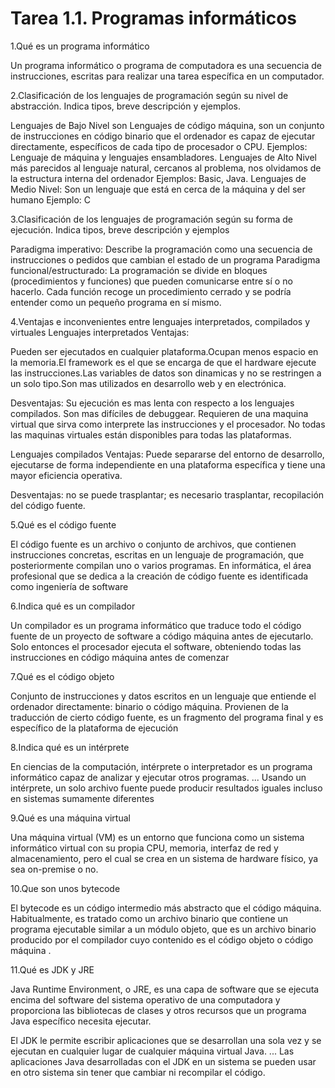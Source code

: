 # Tarea 1.1. Programas informáticos

1.Qué es un programa informático

Un programa informático o programa de computadora es una secuencia de instrucciones, escritas para realizar una tarea específica en un computador.

2.Clasificación de los lenguajes de programación según su nivel de abstracción. Indica tipos, breve descripción y ejemplos.

Lenguajes de Bajo Nivel son Lenguajes de código máquina, son un conjunto de instrucciones en código binario que el ordenador es capaz de ejecutar directamente, específicos de cada tipo de procesador o CPU. Ejemplos: Lenguaje de máquina y lenguajes ensambladores.
Lenguajes de Alto Nivel más parecidos al lenguaje natural, cercanos al problema, nos olvidamos de la estructura interna del ordenador  Ejemplos:  Basic, Java.
Lenguajes de Medio Nivel: Son un lenguaje que está en cerca de la máquina y del ser humano Ejemplo: C

3.Clasificación de los lenguajes de programación según su forma de ejecución. Indica tipos, breve descripción y ejemplos

Paradigma imperativo: Describe la programación como una secuencia de instrucciones o pedidos que cambian el estado de un programa
Paradigma funcional/estructurado: La programación se divide en bloques (procedimientos y funciones) que pueden comunicarse entre sí o no hacerlo. Cada función recoge un procedimiento cerrado y se podría entender como un pequeño programa en sí mismo.

4.Ventajas e inconvenientes entre lenguajes interpretados, compilados y virtuales
Lenguajes interpretados
Ventajas:

Pueden ser ejecutados en cualquier plataforma.Ocupan menos espacio en la memoria.El framework es el que se encarga de que el hardware ejecute las instrucciones.Las variables de datos son dinamicas y no se restringen a un solo tipo.Son mas utilizados en desarrollo web y en electrónica.

Desventajas:
Su ejecución es mas lenta con respecto a los lenguajes compilados. Son mas difíciles de debuggear.
Requieren de una maquina virtual que sirva como interprete las instrucciones y el procesador.
No todas las maquinas virtuales están disponibles para todas las plataformas.

Lenguajes compilados
Ventajas: Puede separarse del entorno de desarrollo, ejecutarse de forma independiente en una plataforma específica y tiene una mayor eficiencia operativa.

Desventajas: no se puede trasplantar; es necesario trasplantar, recopilación del código fuente.

5.Qué es el código fuente

El código fuente es un archivo o conjunto de archivos, que contienen instrucciones concretas, escritas en un lenguaje de programación, que posteriormente compilan uno o varios programas. En informática, el área profesional que se dedica a la creación de código fuente es identificada como ingeniería de software

6.Indica qué es un compilador

Un compilador es un programa informático que traduce todo el código fuente de un proyecto de software a código máquina antes de ejecutarlo. Solo entonces el procesador ejecuta el software, obteniendo todas las instrucciones en código máquina antes de comenzar

7.Qué es el código objeto

Conjunto de instrucciones y datos escritos en un lenguaje que entiende el ordenador directamente: binario o código máquina. Provienen de la traducción de cierto código fuente, es un fragmento del programa final y es específico de la plataforma de ejecución

8.Indica qué es un intérprete

En ciencias de la computación, intérprete o interpretador es un programa informático capaz de analizar y ejecutar otros programas. ... Usando un intérprete, un solo archivo fuente puede producir resultados iguales incluso en sistemas sumamente diferentes

9.Qué es una máquina virtual

Una máquina virtual (VM) es un entorno que funciona como un sistema informático virtual con su propia CPU, memoria, interfaz de red y almacenamiento, pero el cual se crea en un sistema de hardware físico, ya sea on-premise o no.

10.Que son unos bytecode

El bytecode es un código intermedio más abstracto que el código máquina. Habitualmente, es tratado como un archivo binario que contiene un programa ejecutable similar a un módulo objeto, que es un archivo binario producido por el compilador cuyo contenido es el código objeto o código máquina .

11.Qué es JDK y JRE

Java Runtime Environment, o JRE, es una capa de software que se ejecuta encima del software del sistema operativo de una computadora y proporciona las bibliotecas de clases y otros recursos que un programa Java específico necesita ejecutar.

El JDK le permite escribir aplicaciones que se desarrollan una sola vez y se ejecutan en cualquier lugar de cualquier máquina virtual Java. ... Las aplicaciones Java desarrolladas con el JDK en un sistema se pueden usar en otro sistema sin tener que cambiar ni recompilar el código.
